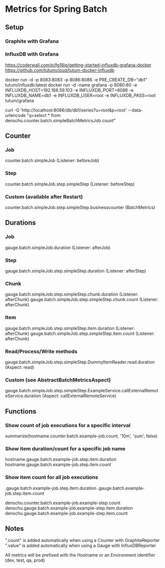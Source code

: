 # Metrics for Spring Batch

## Setup

### Graphite with Grafana

### InfluxDB with Grafana

https://coderwall.com/p/fg18jq/getting-started-influxdb-grafana-docker
https://github.com/tutumcloud/tutum-docker-influxdb

docker run -d -p 8083:8083 -p 8086:8086 -e PRE_CREATE_DB="db1" tutum/influxdb:latest
docker run -d -name grafana -p 8080:80 -e INFLUXDB_HOST=192.168.59.103 -e INFLUXDB_PORT=8086 -e INFLUXDB_NAME=db1 -e INFLUXDB_USER=root -e INFLUXDB_PASS=root tutum/grafana

curl -G 'http://localhost:8086/db/db1/series?u=root&p=root' --data-urlencode "q=select * from denschu.counter.batch.simpleBatchMetricsJob.count"

## Counter

### Job
counter.batch.simpleJob (Listener: beforeJob)

### Step
counter.batch.simpleJob.step.simpleStep (Listener: beforeStep)

### Custom (available after Restart)
counter.batch.simpleJob.step.simpleStep.businesscounter (BatchMetrics)


## Durations

### Job
gauge.batch.simpleJob.duration (Listener: afterJob)

### Step
gauge.batch.simpleJob.step.simpleStep.duration (Listener: afterStep)

### Chunk
gauge.batch.simpleJob.step.simpleStep.chunk.duration (Listener: afterChunk)
gauge.batch.simpleJob.step.simpleStep.chunk.count (Listener: afterChunk)

### Item
gauge.batch.simpleJob.step.simpleStep.item.duration (Listener: afterChunk)
gauge.batch.simpleJob.step.simpleStep.item.count (Listener: afterChunk)

### Read/Process/Write methods
gauge.batch.simpleJob.step.simpleStep.DummyItemReader.read.duration (Aspect: read)

### Custom (see AbstractBatchMetricsAspect)
gauge.batch.simpleJob.step.simpleStep.ExampleService.callExternalRemoteService.duration (Aspect: callExternalRemoteService)


## Functions

### Show count of job executions for a specific interval
summarize(hostname.counter.batch.example-job.count, '10m', 'sum', false)

### Show item duration/count for a specific job name
hostname.gauge.batch.example-job.step.item.duration
hostname.gauge.batch.example-job.step.item.count

### Show item count for all job executions

<hostname>.gauge.batch.example-job.step.item.duration
<hostname>.gauge.batch.example-job.step.item.count

denschu.counter.batch.example-job.example-step.count
denschu.gauge.batch.example-job.example-step.item.duration
denschu.gauge.batch.example-job.example-step.item.count

## Notes

".count" is added automatically when using a Counter with GraphiteReporter
".value"  is added automatically when using a Gauge with InfluxDBReporter

All metrics will be prefixed with the Hostname or an Environment identifier (dev, test, qa, prod)